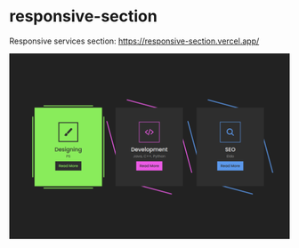 # responsive-section
Responsive services section: https://responsive-section.vercel.app/

![Responsive Section](https://github.com/eldoJr/responsive-section/blob/main/preview.png)
